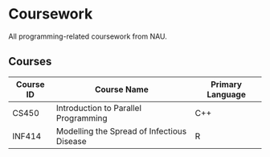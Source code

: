 # Coursework
All programming-related coursework from NAU.

## Courses
| Course ID | Course Name | Primary Language |
|---|---|---|
| CS450  | Introduction to Parallel Programming | C++ |
| INF414 | Modelling the Spread of Infectious Disease | R |
